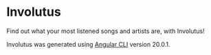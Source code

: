 # Involutus
Find out what your most listened songs and artists are, with Involutus!

Involutus was generated using [Angular CLI](https://github.com/angular/angular-cli) version 20.0.1.


